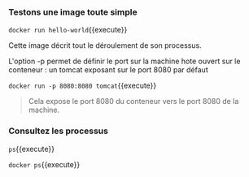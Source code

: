 

### Testons une image toute simple

`
docker run hello-world
`{{execute}}

Cette image décrit tout le déroulement de son processus.

L'option -p permet de définir le port sur la machine hote ouvert sur le conteneur : un tomcat exposant sur le port 8080 par défaut

`
docker run -p 8080:8080 tomcat
`{{execute}}

> Cela expose le port 8080 du conteneur vers le port 8080 de la machine.

### Consultez les processus

`
ps
`{{execute}}

`
docker ps
`{{execute}}

